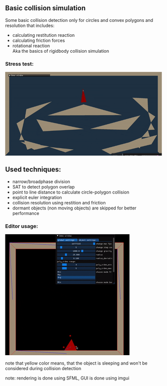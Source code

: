 ## Basic collision simulation
Some basic collision detection only for circles and convex polygons and resolution that includes:
 * calculating  restitution reaction
 * calculating friction forces
 * rotational reaction  
Aka the basics of rigidbody collision simulation
### Stress test:
![demo](https://github.com/Epim3dium/collision_simulation/blob/e703438d135e941541d9ebad12b01cad296916f6/assets/flowing.gif)
## Used techniques:
 * narrow/broadphase division
 * SAT to detect polygon overlap
 * point to line distance to calculate circle-polygon collision
 * explicit euler integration
 * collision resolution using restition and friction
 * dormant objects (non moving objects) are skipped for better performance
### Editor usage:
![editor](https://github.com/Epim3dium/collision_simulation/blob/c7dfd0d13d5c251e74b7fa4fdb4511b8d80e7e11/assets/EditorExample.gif)

note that yellow color means, that the object is sleeping and won't be considered during collision detection

note: rendering is done using SFML, GUI is done using imgui
